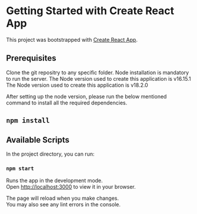 # Getting Started with Create React App

This project was bootstrapped with [Create React App](https://github.com/facebook/create-react-app).

## Prerequisites
Clone the git repositry to any specific folder. 
Node installation is mandatory to run the server.
The Node version used to create this application is v16.15.1
The Node version used to create this application is v18.2.0

After setting up the node version, please run the below mentioned command to install all the required dependencies.

## `npm install` 


## Available Scripts

In the project directory, you can run:

### `npm start`

Runs the app in the development mode.\
Open [http://localhost:3000](http://localhost:3000) to view it in your browser.

The page will reload when you make changes.\
You may also see any lint errors in the console.



